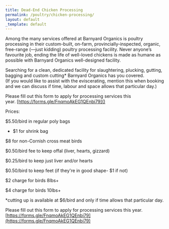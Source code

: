 ```yaml
---
title: Dead-End Chicken Processing
permalink: /poultry/chicken-processing/
layout: default
_template: default
---
```


Among the many services offered at Barnyard Organics is poultry processing in their custom-built, on-farm, provincially-inspected, organic, free-range (––just kidding) poultry processing facility.  Never anyone’s favourite job, ending the life of well-loved chickens is made as humane as possible with Barnyard Organics well-designed facility.

Searching for a clean, dedicated facility for slaughtering, plucking, gutting, bagging and custom cutting* Barnyard Organics has you covered.\
(If you would like to assist with the eviscerating, mention this when booking and we can discuss if time, labour and space allows that particular day.)

Please fill out this form to apply for processing services this year. [https://forms.gle/FnqmoAkEG1QEnbi79]()

Prices:

$5.50/bird in regular poly bags

* $1 for shrink bag

$8 for non-Cornish cross meat birds

$0.50/bird fee to keep offal (liver, hearts, gizzard)

$0.25/bird to keep just liver and/or hearts

$0.50/bird to keep feet (if they're in good shape- $1 if not)

$2 charge for birds 8lbs+

$4 charge for birds 10lbs+

*cutting up is available at $6/bird and only if time allows that particular day.

Please fill out this form to apply for processing services this year. [https://forms.gle/FnqmoAkEG1QEnbi79](https://forms.gle/FnqmoAkEG1QEnbi79)
